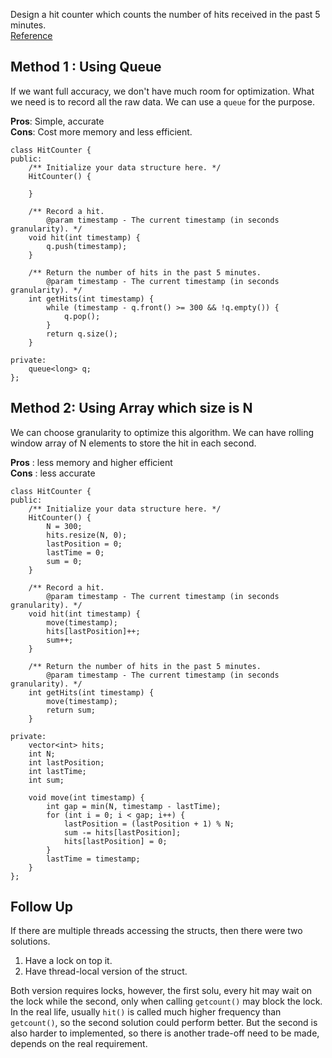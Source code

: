 Design a hit counter which counts the number of hits received in the past 5 minutes.  
[Reference](https://nuttynanaus.wordpress.com/2014/03/09/software-engineer-interview-questions/)  

## Method 1 : Using Queue
If we want full accuracy, we don't have much room for optimization. 
What we need is to record all the raw data. We can use a `queue` for the purpose.

**Pros**: Simple, accurate  
**Cons**: Cost more memory and less efficient.

```
class HitCounter {
public:
    /** Initialize your data structure here. */
    HitCounter() {
        
    }
    
    /** Record a hit.
        @param timestamp - The current timestamp (in seconds granularity). */
    void hit(int timestamp) {
        q.push(timestamp);
    }
    
    /** Return the number of hits in the past 5 minutes.
        @param timestamp - The current timestamp (in seconds granularity). */
    int getHits(int timestamp) {
        while (timestamp - q.front() >= 300 && !q.empty()) {
            q.pop();
        }
        return q.size();
    }
    
private:
    queue<long> q;
};
```

## Method 2: Using Array which size is N
We can choose granularity to optimize this algorithm. We can have rolling window array of N elements to store the hit in each second.

**Pros** : less memory and higher efficient  
**Cons** : less accurate

```
class HitCounter {
public:
    /** Initialize your data structure here. */
    HitCounter() {
        N = 300;
        hits.resize(N, 0);  
        lastPosition = 0;
        lastTime = 0;
        sum = 0;
    }
    
    /** Record a hit.
        @param timestamp - The current timestamp (in seconds granularity). */
    void hit(int timestamp) {
        move(timestamp);
        hits[lastPosition]++;
        sum++;
    }
    
    /** Return the number of hits in the past 5 minutes.
        @param timestamp - The current timestamp (in seconds granularity). */
    int getHits(int timestamp) {
        move(timestamp);
        return sum;
    }
    
private:
    vector<int> hits;
    int N;
    int lastPosition;
    int lastTime;
    int sum;
    
    void move(int timestamp) {
        int gap = min(N, timestamp - lastTime);
        for (int i = 0; i < gap; i++) {
            lastPosition = (lastPosition + 1) % N;
            sum -= hits[lastPosition];
            hits[lastPosition] = 0;
        }
        lastTime = timestamp;
    }
};
```

## Follow Up
If there are multiple threads accessing the structs, then there were two solutions.  
1. Have a lock on top it.  
2. Have thread-local version of the struct.  

Both version requires locks, however, the first solu, every hit may wait on the lock while the second, only
when calling `getcount()` may block the lock.  
In the real life, usually `hit()` is called much higher frequency than `getcount()`, so the 
second solution could perform better. But the second is also harder to implemented, 
so there is another trade-off need to be made, depends on the real requirement.

